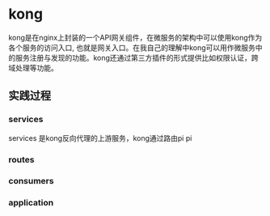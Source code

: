 # kong
kong是在nginx上封装的一个API网关组件，在微服务的架构中可以使用kong作为各个服务的访问入口, 也就是网关入口。在我自己的理解中kong可以用作微服务中的服务注册与发现的功能。kong还通过第三方插件的形式提供比如权限认证，跨域处理等功能。

## 实践过程
### services
services 是kong反向代理的上游服务，kong通过路由pi pi
### routes
### consumers
### application

<!--stackedit_data:
eyJoaXN0b3J5IjpbLTEyNDQ1Njc3MTksLTk1MDQ4NTEwMCwtOT
UwNDg1MTAwLC05NTA0ODUxMDAsMTQ1MTQ1OTU5N119
-->